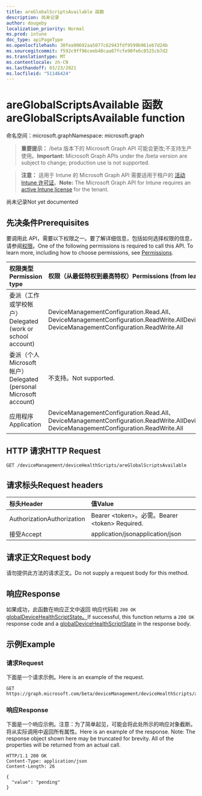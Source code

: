 ```yaml
---
title: areGlobalScriptsAvailable 函数
description: 尚未记录
author: dougeby
localization_priority: Normal
ms.prod: intune
doc_type: apiPageType
ms.openlocfilehash: 30fea90692aa5077c62943fdf9599b961eb7d24b
ms.sourcegitcommit: f592c9ff96ceeb40caa67fcfe90fe6c8525cb7d2
ms.translationtype: MT
ms.contentlocale: zh-CN
ms.lasthandoff: 03/23/2021
ms.locfileid: "51146424"
---
```

# <a name="areglobalscriptsavailable-function"></a><span data-ttu-id="10c68-103">areGlobalScriptsAvailable 函数</span><span class="sxs-lookup"><span data-stu-id="10c68-103">areGlobalScriptsAvailable function</span></span>

<span data-ttu-id="10c68-104">命名空间：microsoft.graph</span><span class="sxs-lookup"><span data-stu-id="10c68-104">Namespace: microsoft.graph</span></span>

> <span data-ttu-id="10c68-105">**重要提示：** /beta 版本下的 Microsoft Graph API 可能会更改;不支持生产使用。</span><span class="sxs-lookup"><span data-stu-id="10c68-105">**Important:** Microsoft Graph APIs under the /beta version are subject to change; production use is not supported.</span></span>

> <span data-ttu-id="10c68-106">**注意：** 适用于 Intune 的 Microsoft Graph API 需要适用于租户的 [活动 Intune 许可证](https://go.microsoft.com/fwlink/?linkid=839381)。</span><span class="sxs-lookup"><span data-stu-id="10c68-106">**Note:** The Microsoft Graph API for Intune requires an [active Intune license](https://go.microsoft.com/fwlink/?linkid=839381) for the tenant.</span></span>

<span data-ttu-id="10c68-107">尚未记录</span><span class="sxs-lookup"><span data-stu-id="10c68-107">Not yet documented</span></span>

## <a name="prerequisites"></a><span data-ttu-id="10c68-108">先决条件</span><span class="sxs-lookup"><span data-stu-id="10c68-108">Prerequisites</span></span>
<span data-ttu-id="10c68-p101">要调用此 API，需要以下权限之一。要了解详细信息，包括如何选择权限的信息，请参阅[权限](/graph/permissions-reference)。</span><span class="sxs-lookup"><span data-stu-id="10c68-p101">One of the following permissions is required to call this API. To learn more, including how to choose permissions, see [Permissions](/graph/permissions-reference).</span></span>

|<span data-ttu-id="10c68-111">权限类型</span><span class="sxs-lookup"><span data-stu-id="10c68-111">Permission type</span></span>|<span data-ttu-id="10c68-112">权限（从最低特权到最高特权）</span><span class="sxs-lookup"><span data-stu-id="10c68-112">Permissions (from least to most privileged)</span></span>|
|:---|:---|
|<span data-ttu-id="10c68-113">委派（工作或学校帐户）</span><span class="sxs-lookup"><span data-stu-id="10c68-113">Delegated (work or school account)</span></span>|<span data-ttu-id="10c68-114">DeviceManagementConfiguration.Read.All、DeviceManagementConfiguration.ReadWrite.All</span><span class="sxs-lookup"><span data-stu-id="10c68-114">DeviceManagementConfiguration.Read.All, DeviceManagementConfiguration.ReadWrite.All</span></span>|
|<span data-ttu-id="10c68-115">委派（个人 Microsoft 帐户）</span><span class="sxs-lookup"><span data-stu-id="10c68-115">Delegated (personal Microsoft account)</span></span>|<span data-ttu-id="10c68-116">不支持。</span><span class="sxs-lookup"><span data-stu-id="10c68-116">Not supported.</span></span>|
|<span data-ttu-id="10c68-117">应用程序</span><span class="sxs-lookup"><span data-stu-id="10c68-117">Application</span></span>|<span data-ttu-id="10c68-118">DeviceManagementConfiguration.Read.All、DeviceManagementConfiguration.ReadWrite.All</span><span class="sxs-lookup"><span data-stu-id="10c68-118">DeviceManagementConfiguration.Read.All, DeviceManagementConfiguration.ReadWrite.All</span></span>|

## <a name="http-request"></a><span data-ttu-id="10c68-119">HTTP 请求</span><span class="sxs-lookup"><span data-stu-id="10c68-119">HTTP Request</span></span>
<!-- {
  "blockType": "ignored"
}
-->
``` http
GET /deviceManagement/deviceHealthScripts/areGlobalScriptsAvailable
```

## <a name="request-headers"></a><span data-ttu-id="10c68-120">请求标头</span><span class="sxs-lookup"><span data-stu-id="10c68-120">Request headers</span></span>
|<span data-ttu-id="10c68-121">标头</span><span class="sxs-lookup"><span data-stu-id="10c68-121">Header</span></span>|<span data-ttu-id="10c68-122">值</span><span class="sxs-lookup"><span data-stu-id="10c68-122">Value</span></span>|
|:---|:---|
|<span data-ttu-id="10c68-123">Authorization</span><span class="sxs-lookup"><span data-stu-id="10c68-123">Authorization</span></span>|<span data-ttu-id="10c68-124">Bearer &lt;token&gt;。必需。</span><span class="sxs-lookup"><span data-stu-id="10c68-124">Bearer &lt;token&gt; Required.</span></span>|
|<span data-ttu-id="10c68-125">接受</span><span class="sxs-lookup"><span data-stu-id="10c68-125">Accept</span></span>|<span data-ttu-id="10c68-126">application/json</span><span class="sxs-lookup"><span data-stu-id="10c68-126">application/json</span></span>|

## <a name="request-body"></a><span data-ttu-id="10c68-127">请求正文</span><span class="sxs-lookup"><span data-stu-id="10c68-127">Request body</span></span>
<span data-ttu-id="10c68-128">请勿提供此方法的请求正文。</span><span class="sxs-lookup"><span data-stu-id="10c68-128">Do not supply a request body for this method.</span></span>

## <a name="response"></a><span data-ttu-id="10c68-129">响应</span><span class="sxs-lookup"><span data-stu-id="10c68-129">Response</span></span>
<span data-ttu-id="10c68-130">如果成功，此函数在响应正文中返回 响应代码和 `200 OK` [globalDeviceHealthScriptState。](../resources/intune-devices-globaldevicehealthscriptstate.md)</span><span class="sxs-lookup"><span data-stu-id="10c68-130">If successful, this function returns a `200 OK` response code and a [globalDeviceHealthScriptState](../resources/intune-devices-globaldevicehealthscriptstate.md) in the response body.</span></span>

## <a name="example"></a><span data-ttu-id="10c68-131">示例</span><span class="sxs-lookup"><span data-stu-id="10c68-131">Example</span></span>

### <a name="request"></a><span data-ttu-id="10c68-132">请求</span><span class="sxs-lookup"><span data-stu-id="10c68-132">Request</span></span>
<span data-ttu-id="10c68-133">下面是一个请求示例。</span><span class="sxs-lookup"><span data-stu-id="10c68-133">Here is an example of the request.</span></span>
``` http
GET https://graph.microsoft.com/beta/deviceManagement/deviceHealthScripts/areGlobalScriptsAvailable
```

### <a name="response"></a><span data-ttu-id="10c68-134">响应</span><span class="sxs-lookup"><span data-stu-id="10c68-134">Response</span></span>
<span data-ttu-id="10c68-p102">下面是一个响应示例。注意：为了简单起见，可能会将此处所示的响应对象截断。将从实际调用中返回所有属性。</span><span class="sxs-lookup"><span data-stu-id="10c68-p102">Here is an example of the response. Note: The response object shown here may be truncated for brevity. All of the properties will be returned from an actual call.</span></span>
``` http
HTTP/1.1 200 OK
Content-Type: application/json
Content-Length: 26

{
  "value": "pending"
}
```




